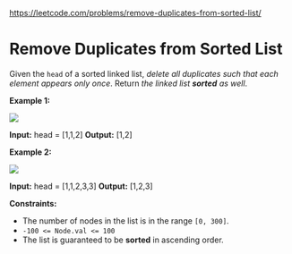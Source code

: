 https://leetcode.com/problems/remove-duplicates-from-sorted-list/ 
 # Remove Duplicates from Sorted List 

  Given the `head` of a sorted linked list, _delete all duplicates such that each element appears only once_. Return _the linked list **sorted** as well_.

**Example 1:**

![](https://assets.leetcode.com/uploads/2021/01/04/list1.jpg)

**Input:** head = \[1,1,2\]
**Output:** \[1,2\]

**Example 2:**

![](https://assets.leetcode.com/uploads/2021/01/04/list2.jpg)

**Input:** head = \[1,1,2,3,3\]
**Output:** \[1,2,3\]

**Constraints:**

*   The number of nodes in the list is in the range `[0, 300]`.
*   `-100 <= Node.val <= 100`
*   The list is guaranteed to be **sorted** in ascending order.